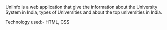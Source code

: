 UniInfo is a web application that give the information about the University System in India, types of Universities and about the top universities in India.

Technology used:- HTML, CSS
